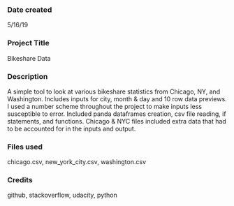### Date created
5/16/19

### Project Title
Bikeshare Data

### Description
A simple tool to look at various bikeshare statistics from Chicago, NY, and Washington.  Includes inputs for city, month & day and 10 row data previews.  I used a number scheme throughout the project to make inputs less susceptible to error.  Included panda dataframes creation, csv file reading, if statements, and functions.  Chicago & NYC files included extra data that had to be accounted for in the inputs and output.

### Files used
chicago.csv, new_york_city.csv, washington.csv

### Credits
github, stackoverflow, udacity, python
